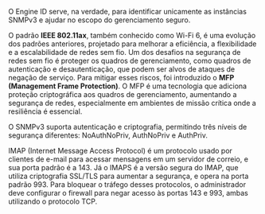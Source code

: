 O Engine ID serve, na verdade, para identificar unicamente as instâncias SNMPv3 e ajudar no escopo do gerenciamento seguro.

O padrão **IEEE 802.11ax**, também conhecido como Wi-Fi 6, é uma evolução dos padrões anteriores, projetado para melhorar a eficiência, a flexibilidade e a escalabilidade de redes sem fio. Um dos desafios na segurança de redes sem fio é proteger os quadros de gerenciamento, como quadros de autenticação e desautenticação, que podem ser alvos de ataques de negação de serviço. Para mitigar esses riscos, foi introduzido o **MFP (Management Frame Protection)**. O MFP é uma tecnologia que adiciona proteção criptográfica aos quadros de gerenciamento, aumentando a segurança de redes, especialmente em ambientes de missão crítica onde a resiliência é essencial.

O SNMPv3 suporta autenticação e criptografia, permitindo três níveis de segurança diferentes: NoAuthNoPriv, AuthNoPriv e AuthPriv.


IMAP (Internet Message Access Protocol) é um protocolo usado por clientes de e-mail para acessar mensagens em um servidor de correio, e sua porta padrão é a 143. Já o IMAPS é a versão segura do IMAP, que utiliza criptografia SSL/TLS para aumentar a segurança, e opera na porta padrão 993. Para bloquear o tráfego desses protocolos, o administrador deve configurar o firewall para negar acesso às portas 143 e 993, ambas utilizando o protocolo TCP.